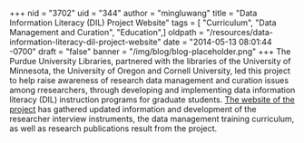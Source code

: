 +++
nid = "3702"
uid = "344"
author = "mingluwang"
title = "Data Information Literacy (DIL) Project Website"
tags = [ "Curriculum", "Data Management and Curation", "Education",]
oldpath = "/resources/data-information-literacy-dil-project-website"
date = "2014-05-13 08:01:44 -0700"
draft = "false"
banner = "/img/blog/blog-placeholder.png"
+++
The Purdue University Libraries, partnered with the libraries of the
University of Minnesota, the University of Oregon and Cornell
University, led this project to help raise awareness of research data
management and curation issues among rresearchers, through developing
and implementing data information literacy (DIL) instruction programs
for graduate students. [The website of the
project](http://wiki.lib.purdue.edu/display/ste/Home) has gathered
updated information and development of the researcher interview
instruments, the data management training curriculum, as well as
research publications result from the project. 
